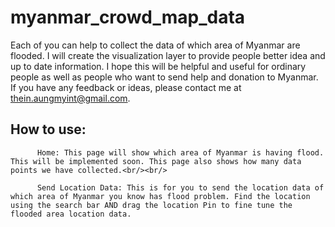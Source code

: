 # myanmar_crowd_map_data
Each of you can help to collect the data of which area of Myanmar are flooded. I will create the visualization layer to provide people better idea and up to date information. I hope this will be helpful and useful for ordinary people as well as people who want to send help and donation to Myanmar. If you have any feedback or ideas, please contact me at <a href="mailto:thein.aungmyint@gmail.com">thein.aungmyint@gmail.com</a>.

<h2>How to use:</h2>

          Home: This page will show which area of Myanmar is having flood. This will be implemented soon. This page also shows how many data points we have collected.<br/><br/>

          Send Location Data: This is for you to send the location data of which area of Myanmar you know has flood problem. Find the location using the search bar AND drag the location Pin to fine tune the flooded area location data.
